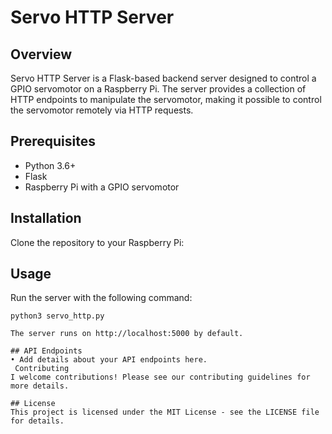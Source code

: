 # Servo HTTP Server

## Overview

Servo HTTP Server is a Flask-based backend server designed to control a GPIO servomotor on a Raspberry Pi. The server provides a collection of HTTP endpoints to manipulate the servomotor, making it possible to control the servomotor remotely via HTTP requests.

## Prerequisites

- Python 3.6+
- Flask
- Raspberry Pi with a GPIO servomotor

## Installation

Clone the repository to your Raspberry Pi:

## Usage
Run the server with the following command:
```shell
python3 servo_http.py

The server runs on http://localhost:5000 by default.

## API Endpoints
• Add details about your API endpoints here.
 Contributing
I welcome contributions! Please see our contributing guidelines for more details.

## License
This project is licensed under the MIT License - see the LICENSE file for details.
